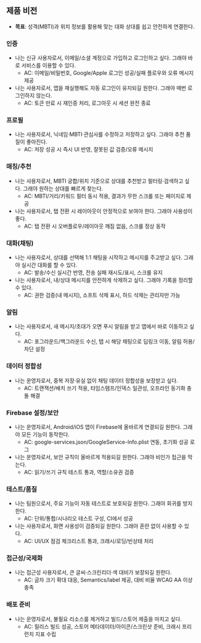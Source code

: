 ## 제품 비전
- **목표**: 성격(MBTI)과 위치 정보를 활용해 맞는 대화 상대를 쉽고 안전하게 연결한다.

### 인증
- 나는 신규 사용자로서, 이메일/소셜 계정으로 가입하고 로그인하고 싶다. 그래야 바로 서비스를 이용할 수 있다.
  - AC: 이메일/비밀번호, Google/Apple 로그인 성공/실패 플로우와 오류 메시지 제공
- 나는 사용자로서, 앱을 재실행해도 자동 로그인이 유지되길 원한다. 그래야 매번 로그인하지 않는다.
  - AC: 토큰 만료 시 재인증 처리, 로그아웃 시 세션 완전 종료

### 프로필
- 나는 사용자로서, 닉네임·MBTI·관심사를 수정하고 저장하고 싶다. 그래야 추천 품질이 좋아진다.
  - AC: 저장 성공 시 즉시 UI 반영, 잘못된 값 검증/오류 메시지

### 매칭/추천
- 나는 사용자로서, MBTI 궁합/위치 기준으로 상대를 추천받고 필터링·검색하고 싶다. 그래야 원하는 상대를 빠르게 찾는다.
  - AC: MBTI/거리/키워드 필터 동시 적용, 결과가 무한 스크롤 또는 페이지로 제공
- 나는 사용자로서, 탭 전환 시 레이아웃이 안정적으로 보여야 한다. 그래야 사용성이 좋다.
  - AC: 탭 전환 시 오버플로우/레이아웃 깨짐 없음, 스크롤 정상 동작

### 대화(채팅)
- 나는 사용자로서, 상대를 선택해 1:1 채팅을 시작하고 메시지를 주고받고 싶다. 그래야 실시간 대화를 할 수 있다.
  - AC: 발송/수신 실시간 반영, 전송 실패 재시도/표시, 스크롤 유지
- 나는 사용자로서, 내/상대 메시지를 안전하게 삭제하고 싶다. 그래야 기록을 정리할 수 있다.
  - AC: 권한 검증(내 메시지), 소프트 삭제 표시, 하드 삭제는 관리자만 가능

### 알림
- 나는 사용자로서, 새 메시지/초대가 오면 푸시 알림을 받고 앱에서 바로 이동하고 싶다.
  - AC: 포그라운드/백그라운드 수신, 탭 시 해당 채팅으로 딥링크 이동, 알림 허용/차단 설정

### 데이터 정합성
- 나는 운영자로서, 중복 저장·유실 없이 채팅 데이터 정합성을 보장받고 싶다.
  - AC: 트랜잭션/배치 쓰기 적용, 타임스탬프/인덱스 일관성, 오프라인 동기화 충돌 해결

### Firebase 설정/보안
- 나는 운영자로서, Android/iOS 앱이 Firebase에 올바르게 연결되길 원한다. 그래야 모든 기능이 동작한다.
  - AC: google-services.json/GoogleService-Info.plist 연동, 초기화 성공 로그
- 나는 운영자로서, 보안 규칙이 올바르게 적용되길 원한다. 그래야 비인가 접근을 막는다.
  - AC: 읽기/쓰기 규칙 테스트 통과, 역할/소유권 검증

### 테스트/품질
- 나는 팀원으로서, 주요 기능이 자동 테스트로 보호되길 원한다. 그래야 회귀를 방지한다.
  - AC: 단위/통합/시나리오 테스트 구성, CI에서 성공
- 나는 사용자로서, 화면 사용성이 검증되길 원한다. 그래야 혼란 없이 사용할 수 있다.
  - AC: UI/UX 점검 체크리스트 통과, 크래시/로딩/빈상태 처리

### 접근성/국제화
- 나는 접근성 사용자로서, 큰 글씨·스크린리더·색 대비가 보장되길 원한다.
  - AC: 글자 크기 확대 대응, Semantics/label 제공, 대비 비율 WCAG AA 이상 충족

### 배포 준비
- 나는 운영자로서, 불필요 리소스를 제거하고 빌드/스토어 제출을 마치고 싶다.
  - AC: 릴리스 빌드 성공, 스토어 메타데이터/아이콘/스크린샷 준비, 크래시 프리 런치 지표 수립 